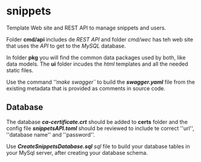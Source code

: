 # snippets
Template Web site and REST API to manage snippets and users.

Folder **cmd/api** includes de *REST API* and folder *cmd/wec* has teh web site that uses the *API* to get to the *MySQL* database.

In folder **pkg** you will find the common data packages used by both, like data models. The **ui** folder incudes the *html* templates and all the needed static files.

Use the command *''make swagger´´* to build the ***swagger.yaml*** file from the existing metadata that is provided as comments in source code.

## Database
The database ***ca-certificate.crt*** should be added to **certs**  folder and the config file ***snippetsAPI.toml*** should be reviewed to include te correct ''url'', ''database name'' and ''password''.

Use ***CreateSnippetsDatabase.sql*** *sql* file to build your database tables in your MySql server, after creating your database schema.